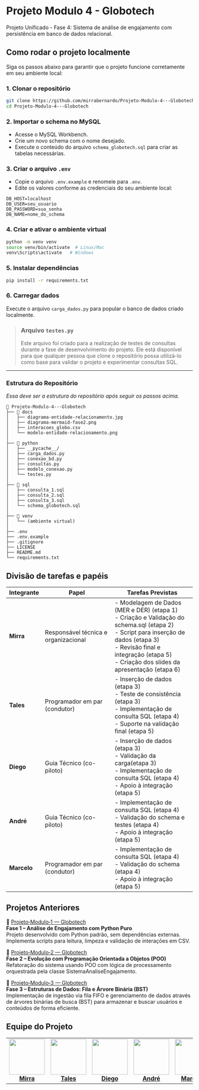 # Projeto Modulo 4 - Globotech
Projeto Unificado - Fase 4: Sistema de análise de engajamento com persistência em banco de dados relacional.

## Como rodar o projeto localmente

Siga os passos abaixo para garantir que o projeto funcione corretamente em seu ambiente local:

### 1. Clonar o repositório

```bash
git clone https://github.com/mirrabernardo/Projeto-Modulo-4---Globotech
cd Projeto-Modulo-4---Globotech
```

### 2. Importar o schema no MySQL

- Acesse o MySQL Workbench.
- Crie um novo schema com o nome desejado.
- Execute o conteúdo do arquivo `schema_globotech.sql` para criar as tabelas necessárias.

### 3. Criar o arquivo `.env`

- Copie o arquivo `.env.example` e renomeie para `.env`.
- Edite os valores conforme as credenciais do seu ambiente local:

```
DB_HOST=localhost
DB_USER=seu_usuario
DB_PASSWORD=sua_senha
DB_NAME=nome_do_schema
```

### 4. Criar e ativar o ambiente virtual

```bash
python -m venv venv
source venv/bin/activate  # Linux/Mac
venv\Scripts\activate   # Windows
```

### 5. Instalar dependências

```bash
pip install -r requirements.txt
```
### 6. Carregar dados

Execute o arquivo `carga_dados.py` para popular o banco de dados criado localmente.

>### Arquivo `testes.py`
>Este arquivo foi criado para a realização de testes de consultas durante a fase de desenvolvimento do projeto. Ele está disponível para que qualquer pessoa que clone o repositório possa utilizá-lo como base para validar o projeto e experimentar consultas SQL.

---
### Estrutura do Repositório
*Essa deve ser a estrutura do repositório após seguir os passos acima.*

```mermaid
📁 Projeto-Modulo-4---Globotech
├── 📁 docs
│   ├── diagrama-entidade-relacionamento.jpg
│   ├── diagrama-mermaid-fase2.png
│   ├── interacoes_globo.csv
│   └── modelo-entidade-relacionamento.png
│
├── 📁 python
│   ├── __pycache__/
│   ├── carga_dados.py
│   ├── conexao_bd.py
│   ├── consultas.py
│   ├── modelo_conexao.py
│   └── testes.py
│
├── 📁 sql
│   ├── consulta_1.sql
│   ├── consulta_2.sql
│   ├── consulta_3.sql
│   └── schema_globotech.sql
│
├── 📁 venv
│   └── (ambiente virtual)
│
├── .env
├── .env.example
├── .gitignore
├── LICENSE
├── README.md
└── requirements.txt

```


## Divisão de tarefas e papéis

| **Integrante** | **Papel**                              | **Tarefas Previstas** |
|----------------|----------------------------------------|------------------------|
| **Mirra**      | Responsável técnica e organizacional   | - Modelagem de Dados (MER e DER) (etapa 1) <br> - Criação e Validação do schema.sql (etapa 2) <br> - Script para inserção de dados (etapa 3) <br> - Revisão final e integração (etapa 5) <br> - Criação dos slides da apresentação (etapa 6) |
| **Tales**      | Programador em par (condutor)          | - Inserção de dados (etapa 3) <br> - Teste de consistência (etapa 3) <br> - Implementação de consulta SQL (etapa 4) <br> - Suporte na validação final (etapa 5) |
| **Diego**      | Guia Técnico (co-piloto)               | - Inserção de dados (etapa 3) <br> - Validação da carga(etapa 3) <br> - Implementação de consulta SQL (etapa 4) <br> - Apoio à integração (etapa 5) |
| **André**      | Guia Técnico (co-piloto)               | - Implementação de consulta SQL (etapa 4) <br> - Validação do schema e testes (etapa 4) <br> - Apoio à integração (etapa 5) |
| **Marcelo**    | Programador em par (condutor)          | - Implementação de consulta SQL (etapa 4) <br> - Validação do schema (etapa 4) <br> - Apoio à integração (etapa 5) |

## Projetos Anteriores

🔗 [Projeto‑Modulo‑1 — Globotech](https://github.com/mirrabernardo/Projeto-Modulo-1---Globotech)  
**Fase 1 – Análise de Engajamento com Python Puro**  
Projeto desenvolvido com Python padrão, sem dependências externas. Implementa scripts para leitura, limpeza e validação de interações em CSV.

🔗 [Projeto‑Modulo‑2 — Globotech](https://github.com/mirrabernardo/Projeto-Modulo-2---Globotech)  
**Fase 2 – Evolução com Programação Orientada a Objetos (POO)**  
Refatoração do sistema usando POO com lógica de processamento orquestrada pela classe SistemaAnaliseEngajamento.

🔗 [Projeto‑Modulo‑3 — Globotech](https://github.com/mirrabernardo/Projeto-Modulo-3---Globotech)  
**Fase 3 – Estruturas de Dados: Fila e Árvore Binária (BST)**  
Implementação de ingestão via fila FIFO e gerenciamento de dados através de árvores binárias de busca (BST) para armazenar e buscar usuários e conteúdos de forma eficiente.


## Equipe do Projeto

<table>
  <tr>
    <td align="center">
      <a href="https://github.com/mirrabernardo">
        <img src="https://github.com/user-attachments/assets/12e2f501-e8a0-41f6-9116-c99a9f579b24" width="96" height="96"><br>
        <strong>Mirra</strong>
      </a>
    </td>
    <td align="center">
      <a href="https://github.com/TalesHonorio">
        <img src="https://github.com/user-attachments/assets/e046c0c6-42bf-454f-b26e-43ce558048a3" width="96" height="96"><br>
        <strong>Tales</strong>
      </a>
    </td>
    <td align="center">
      <a href="https://github.com/Diego-Teixeira-dev">
        <img src="https://github.com/user-attachments/assets/8847641e-31a1-484e-b4f4-3163ce9bfc37" width="96" height="96"><br>
        <strong>Diego</strong>
      </a>
    </td>
    <td align="center">
      <a href="https://github.com/andrelassis">
        <img src="https://github.com/user-attachments/assets/782a64f3-7569-4063-bd26-6e1c0353ca19" width="96" height="96"><br>
        <strong>André</strong>
      </a>
    </td>
    <td align="center">
      <a href="https://github.com/MarceloZilotti">
        <img src="https://github.com/user-attachments/assets/761f722f-a11a-47f0-857b-67dc44f98c44" width="96" height="96"><br>
        <strong>Marcelo</strong>
      </a>
    </td>
  </tr>
</table>

